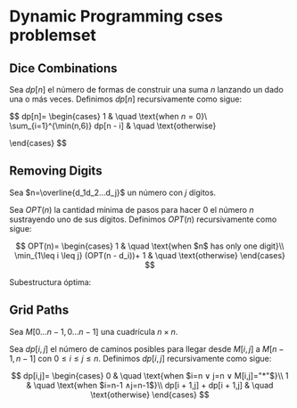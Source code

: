 
# Dynamic Programming cses problemset


## Dice Combinations


Sea $dp[n]$ el número de formas de construir una suma $n$ lanzando un dado una o más veces. Definimos $dp[n]$ recursivamente como sigue:

$$
dp[n]= 
\begin{cases}
1 & \quad \text{when $n=0$}\\ 
\sum_{i=1}^{\min(n,6)} dp[n - i] & \quad \text{otherwise}

\end{cases}
$$

## Removing Digits

Sea $n=\overline{d_1d_2...d_j}$ un número con $j$ dígitos.

Sea $OPT(n)$ la cantidad mínima de pasos para hacer 0 el número $n$ sustrayendo uno de sus dígitos. Definimos $OPT(n)$ recursivamente como sigue:

$$
OPT(n)=
\begin{cases}
1 & \quad \text{when $n$ has only one digit}\\ 
\min_{1\leq i \leq j} (OPT(n - d_i))+ 1 & \quad \text{otherwise}
\end{cases}
$$

Subestructura óptima:


## Grid Paths

Sea $M[0…n-1,0…n-1]$  una cuadrícula $n\times n$.

Sea $dp[i,j]$  el número de caminos posibles para llegar desde $M[i,j]$ a $M[n-1,n-1]$ con $0\leq i\leq j \leq n$. Definimos $dp[i,j]$ recursivamente como sigue:

$$
dp[i,j]=
\begin{cases}
0 & \quad \text{when $i=n ∨ j=n ∨ M[i,j]="*"$}\\ 
1 & \quad \text{when $i=n-1 ∧j=n-1$}\\
dp[i + 1,j] + dp[i + 1,j] & \quad \text{otherwise}
\end{cases}
$$